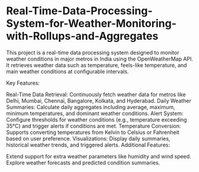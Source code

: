 # Real-Time-Data-Processing-System-for-Weather-Monitoring-with-Rollups-and-Aggregates
This project is a real-time data processing system designed to monitor weather conditions in major metros in India using the OpenWeatherMap API. It retrieves weather data such as temperature, feels-like temperature, and main weather conditions at configurable intervals.

Key Features:

Real-Time Data Retrieval: Continuously fetch weather data for metros like Delhi, Mumbai, Chennai, Bangalore, Kolkata, and Hyderabad.
Daily Weather Summaries: Calculate daily aggregates including average, maximum, minimum temperatures, and dominant weather conditions.
Alert System: Configure thresholds for weather conditions (e.g., temperature exceeding 35°C) and trigger alerts if conditions are met.
Temperature Conversion: Supports converting temperatures from Kelvin to Celsius or Fahrenheit based on user preference.
Visualizations: Display daily summaries, historical weather trends, and triggered alerts.
Additional Features:

Extend support for extra weather parameters like humidity and wind speed.
Explore weather forecasts and predicted condition summaries.
